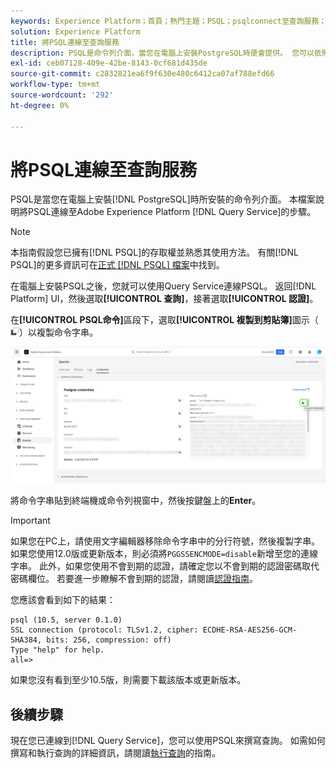 ```yaml
---
keywords: Experience Platform；首頁；熱門主題；PSQL；psqlconnect至查詢服務；查詢服務；查詢服務；
solution: Experience Platform
title: 將PSQL連線至查詢服務
description: PSQL是命令列介面，當您在電腦上安裝PostgreSQL時便會提供。 您可以依照這些指示進行安裝。
exl-id: ceb07128-409e-42be-8143-0cf681d435de
source-git-commit: c2832821ea6f9f630e480c6412ca07af788efd66
workflow-type: tm+mt
source-wordcount: '292'
ht-degree: 0%

---
```


# 將PSQL連線至查詢服務

PSQL是當您在電腦上安裝[!DNL PostgreSQL]時所安裝的命令列介面。 本檔案說明將PSQL連線至Adobe Experience Platform [!DNL Query Service]的步驟。

>[!NOTE]
>
> 本指南假設您已擁有[!DNL PSQL]的存取權並熟悉其使用方法。 有關[!DNL PSQL]的更多資訊可在[正式 [!DNL PSQL] 檔案](https://www.postgresql.org/docs/current/app-psql.html)中找到。

在電腦上安裝PSQL之後，您就可以使用Query Service連線PSQL。 返回[!DNL Platform] UI，然後選取&#x200B;**[!UICONTROL 查詢]**，接著選取&#x200B;**[!UICONTROL 認證]**。

在&#x200B;**[!UICONTROL PSQL命令]**&#x200B;區段下，選取&#x200B;**[!UICONTROL 複製到剪貼簿]**&#x200B;圖示（![復製圖示](/help/images/icons/copy.png)）以複製命令字串。

![反白顯示復本圖示的[查詢儀表板認證]索引標籤。](../images/clients/psql/connect-bi.png)

將命令字串貼到終端機或命令列視窗中，然後按鍵盤上的&#x200B;**Enter**。

>[!IMPORTANT]
>
>如果您在PC上，請使用文字編輯器移除命令字串中的分行符號，然後複製字串。 如果您使用12.0版或更新版本，則必須將`PGGSSENCMODE=disable`新增至您的連線字串。 此外，如果您使用不會到期的認證，請確定您以不會到期的認證密碼取代密碼欄位。 若要進一步瞭解不會到期的認證，請閱讀[認證指南](../ui/credentials.md)。

您應該會看到如下的結果：

```shell
psql (10.5, server 0.1.0)
SSL connection (protocol: TLSv1.2, cipher: ECDHE-RSA-AES256-GCM-SHA384, bits: 256, compression: off)
Type "help" for help.
all=>
```

如果您沒有看到至少10.5版，則需要下載該版本或更新版本。

## 後續步驟

現在您已連線到[!DNL Query Service]，您可以使用PSQL來撰寫查詢。 如需如何撰寫和執行查詢的詳細資訊，請閱讀[執行查詢](../best-practices/writing-queries.md)的指南。
